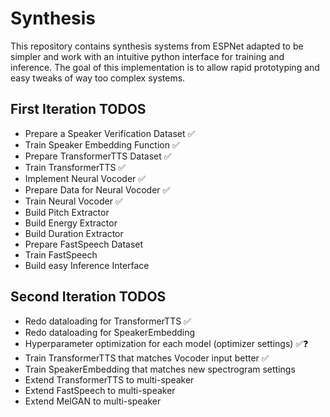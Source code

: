 # Synthesis

This repository contains synthesis systems from ESPNet adapted to be simpler and work with an intuitive python interface
for training and inference. The goal of this implementation is to allow rapid prototyping and easy tweaks of way too
complex systems.

## First Iteration TODOS

- Prepare a Speaker Verification Dataset ✅
- Train Speaker Embedding Function ✅
- Prepare TransformerTTS Dataset ✅
- Train TransformerTTS ✅
- Implement Neural Vocoder ✅
- Prepare Data for Neural Vocoder ✅
- Train Neural Vocoder ✅
- Build Pitch Extractor
- Build Energy Extractor
- Build Duration Extractor
- Prepare FastSpeech Dataset
- Train FastSpeech
- Build easy Inference Interface

## Second Iteration TODOS

- Redo dataloading for TransformerTTS ✅
- Redo dataloading for SpeakerEmbedding
- Hyperparameter optimization for each model (optimizer settings) ✅❓
- Train TransformerTTS that matches Vocoder input better ✅
- Train SpeakerEmbedding that matches new spectrogram settings
- Extend TransformerTTS to multi-speaker
- Extend FastSpeech to multi-speaker
- Extend MelGAN to multi-speaker
